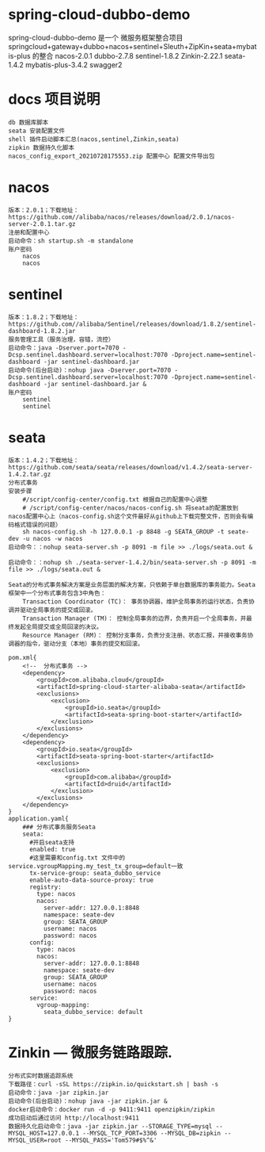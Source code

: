 # spring-cloud-dubbo-demo
   spring-cloud-dubbo-demo 是一个 微服务框架整合项目 
   springcloud+gateway+dubbo+nacos+sentinel+Sleuth+ZipKin+seata+mybatis-plus 的整合
   nacos-2.0.1
   dubbo-2.7.8
   sentinel-1.8.2
   Zinkin-2.22.1
   seata-1.4.2
   mybatis-plus-3.4.2
   swagger2

# docs 项目说明
    db 数据库脚本
    seata 安装配置文件
    shell 插件启动脚本汇总(nacos,sentinel,Zinkin,seata)
    zipkin 数据持久化脚本
    nacos_config_export_20210728175553.zip 配置中心 配置文件导出包

# nacos
    版本：2.0.1；下载地址：https://github.com//alibaba/nacos/releases/download/2.0.1/nacos-server-2.0.1.tar.gz
    注册和配置中心
    启动命令：sh startup.sh -m standalone
    账户密码
        nacos
        nacos

# sentinel
    版本：1.8.2；下载地址：https://github.com//alibaba/Sentinel/releases/download/1.8.2/sentinel-dashboard-1.8.2.jar
    服务管理工具（服务治理，容错，流控）
    启动命令：java -Dserver.port=7070 -Dcsp.sentinel.dashboard.server=localhost:7070 -Dproject.name=sentinel-dashboard -jar sentinel-dashboard.jar
    启动命令(后台启动)：nohup java -Dserver.port=7070 -Dcsp.sentinel.dashboard.server=localhost:7070 -Dproject.name=sentinel-dashboard -jar sentinel-dashboard.jar &
    账户密码
        sentinel
        sentinel

# seata
    版本：1.4.2；下载地址：https://github.com/seata/seata/releases/download/v1.4.2/seata-server-1.4.2.tar.gz
    分布式事务
    安装步骤
        #/script/config-center/config.txt 根据自己的配置中心调整
        # /script/config-center/nacos/nacos-config.sh 将seata的配置放到 nacos配置中心上（nacos-config.sh这个文件最好从github上下载完整文件，否则会有编码格式错误的问题）
        sh nacos-config.sh -h 127.0.0.1 -p 8848 -g SEATA_GROUP -t seate-dev -u nacos -w nacos
    启动命令：：nohup seata-server.sh -p 8091 -m file >> ./logs/seata.out &

    启动命令：：nohup sh ./seata-server-1.4.2/bin/seata-server.sh -p 8091 -m file >> ./logs/seata.out &

	Seata的分布式事务解决方案是业务层面的解决方案，只依赖于单台数据库的事务能力。Seata框架中一个分布式事务包含3中角色：
	    Transaction Coordinator (TC)： 事务协调器，维护全局事务的运行状态，负责协调并驱动全局事务的提交或回滚。
	    Transaction Manager (TM)： 控制全局事务的边界，负责开启一个全局事务，并最终发起全局提交或全局回滚的决议。
	    Resource Manager (RM)： 控制分支事务，负责分支注册、状态汇报，并接收事务协调器的指令，驱动分支（本地）事务的提交和回滚。
	
    pom.xml{
    	<!--  分布式事务 -->
        <dependency>
            <groupId>com.alibaba.cloud</groupId>
            <artifactId>spring-cloud-starter-alibaba-seata</artifactId>
            <exclusions>
                <exclusion>
                    <groupId>io.seata</groupId>
                    <artifactId>seata-spring-boot-starter</artifactId>
                </exclusion>
            </exclusions>
        </dependency>
        <dependency>
            <groupId>io.seata</groupId>
            <artifactId>seata-spring-boot-starter</artifactId>
            <exclusions>
                <exclusion>
                    <groupId>com.alibaba</groupId>
                    <artifactId>druid</artifactId>
                </exclusion>
            </exclusions>
        </dependency>
    }
    application.yaml{
    	### 分布式事务服务Seata
		seata:
		  #开启seata支持
		  enabled: true
		  #这里需要和config.txt 文件中的service.vgroupMapping.my_test_tx_group=default一致
		  tx-service-group: seata_dubbo_service
		  enable-auto-data-source-proxy: true
		  registry:
		    type: nacos
		    nacos:
		      server-addr: 127.0.0.1:8848
		      namespace: seate-dev
		      group: SEATA_GROUP
		      username: nacos
		      password: nacos
		  config:
		    type: nacos
		    nacos:
		      server-addr: 127.0.0.1:8848
		      namespace: seate-dev
		      group: SEATA_GROUP
		      username: nacos
		      password: nacos
		  service:
		    vgroup-mapping:
		      seata_dubbo_service: default
    }

# Zinkin  — 微服务链路跟踪.
    分布式实时数据追踪系统
    下载路径：curl -sSL https://zipkin.io/quickstart.sh | bash -s
    启动命令：java -jar zipkin.jar   
    启动命令(后台启动)：nohup java -jar zipkin.jar &
    docker启动命令：docker run -d -p 9411:9411 openzipkin/zipkin
    成功启动后通过访问 http://localhost:9411
    数据持久化启动命令：java -jar zipkin.jar --STORAGE_TYPE=mysql --MYSQL_HOST=127.0.0.1 --MYSQL_TCP_PORT=3306 --MYSQL_DB=zipkin --MYSQL_USER=root --MYSQL_PASS='Tom579#$%^&'
